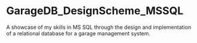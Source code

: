 # GarageDB_DesignScheme_MSSQL
A showcase of my skills in MS SQL through the design and implementation of a relational database for a garage management system.
